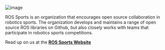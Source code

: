 ![image](https://user-images.githubusercontent.com/18237662/183552536-74136b44-5d4e-4341-9895-8f1fd6a8e821.png)

ROS Sports is an organization that encourages open source collaboration in robotics sports. The organization develops and maintains a range of open source ROS libraries on Github, but also closely works with teams that participate in robotics sports competitions.

Read up on us at the [**ROS Sports Website**](https://ros-sports.readthedocs.io/en/latest/)
